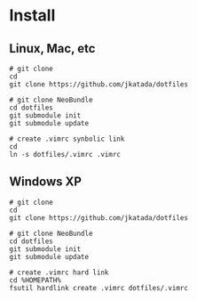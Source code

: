 Install
=======

Linux, Mac, etc
---------------

	# git clone
	cd
	git clone https://github.com/jkatada/dotfiles
	
	# git clone NeoBundle
	cd dotfiles
	git submodule init
	git submodule update
	
	# create .vimrc synbolic link
	cd
	ln -s dotfiles/.vimrc .vimrc


Windows XP
----------

	# git clone
	cd
	git clone https://github.com/jkatada/dotfiles
	
	# git clone NeoBundle
	cd dotfiles
	git submodule init
	git submodule update
	
	# create .vimrc hard link
	cd %HOMEPATH%
	fsutil hardlink create .vimrc dotfiles/.vimrc

